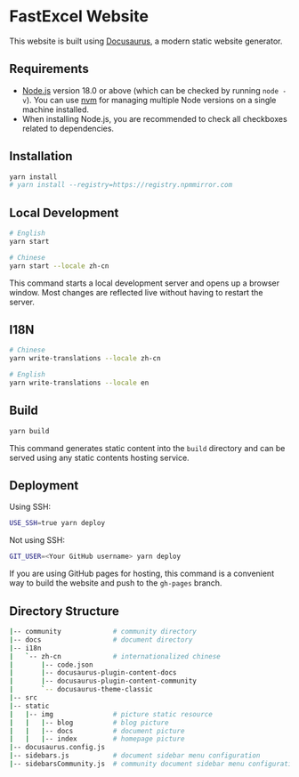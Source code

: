 # FastExcel Website

This website is built using [Docusaurus](https://docusaurus.io/), a modern static website generator.

## Requirements

- [Node.js](https://nodejs.org/en/download/) version 18.0 or above (which can be checked by running `node -v`). You can use [nvm](https://github.com/nvm-sh/nvm) for managing multiple Node versions on a single machine installed.
- When installing Node.js, you are recommended to check all checkboxes related to dependencies.

## Installation

```bash
yarn install
# yarn install --registry=https://registry.npmmirror.com
```

## Local Development

```bash
# English
yarn start

# Chinese
yarn start --locale zh-cn
```

This command starts a local development server and opens up a browser window. Most changes are reflected live without having to restart the server.

## I18N

```bash
# Chinese
yarn write-translations --locale zh-cn

# English
yarn write-translations --locale en
```

## Build

```bash
yarn build
```

This command generates static content into the `build` directory and can be served using any static contents hosting service.

## Deployment

Using SSH:

```bash
USE_SSH=true yarn deploy
```

Not using SSH:

```bash
GIT_USER=<Your GitHub username> yarn deploy
```

If you are using GitHub pages for hosting, this command is a convenient way to build the website and push to the `gh-pages` branch.

## Directory Structure

```bash
|-- community             # community directory
|-- docs                  # document directory
|-- i18n
|   `-- zh-cn             # internationalized chinese
|       |-- code.json
|       |-- docusaurus-plugin-content-docs
|       |-- docusaurus-plugin-content-community
|       `-- docusaurus-theme-classic
|-- src
|-- static
|   |-- img               # picture static resource
|   |   |-- blog          # blog picture
|   |   |-- docs          # document picture
|   |   |-- index         # homepage picture
|-- docusaurus.config.js
|-- sidebars.js           # document sidebar menu configuration
|-- sidebarsCommunity.js  # community document sidebar menu configuration
```
